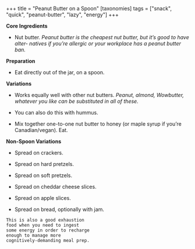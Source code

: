 +++
title = "Peanut Butter on a Spoon"
[taxonomies]
tags = ["snack", "quick", "peanut-butter", "lazy", "energy"]
+++

**Core Ingredients**
- Nut butter. _Peanut butter is the cheapest nut butter, but it’s good to have alter-
natives if you’re allergic or your workplace has a peanut butter ban._

**Preparation**
- Eat directly out of the jar, on a spoon.

**Variations**
- Works equally well with other nut butters. _Peanut, almond, Wowbutter,
whatever you like can be substituted in all of these._

- You can also do this with hummus.

- Mix together one-to-one nut butter to honey (or maple syrup if you’re
Canadian/vegan). Eat.

**Non-Spoon Variations**
- Spread on crackers.

- Spread on hard pretzels.

- Spread on soft pretzels.

- Spread on cheddar cheese slices.

- Spread on apple slices.

- Spread on bread, optionally with jam.

```
This is also a good exhaustion
food when you need to ingest
some energy in order to recharge
enough to manage more
cognitively-demanding meal prep.
```